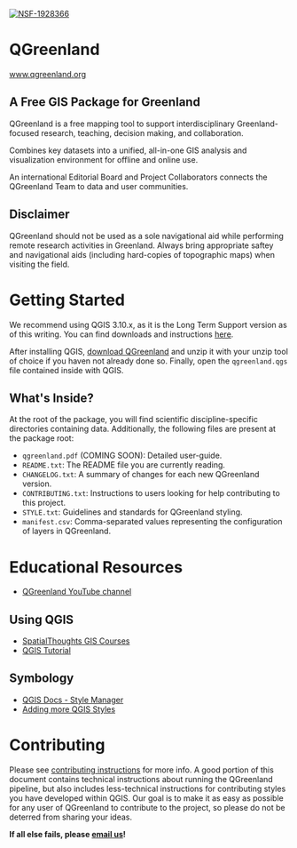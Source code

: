 [![NSF-1928366](https://img.shields.io/badge/NSF-1928393-red.svg)](https://nsf.gov/awardsearch/showAward?AWD_ID=1928393)

# QGreenland

www.qgreenland.org


## A Free GIS Package for Greenland

QGreenland is a free mapping tool to support interdisciplinary
Greenland-focused research, teaching, decision making, and collaboration.

Combines key datasets into a unified, all-in-one GIS analysis and visualization
environment for offline and online use.

An international Editorial Board and Project Collaborators connects the
QGreenland Team to data and user communities.

## Disclaimer

QGreenland should not be used as a sole navigational aid while performing remote
research activities in Greenland. Always bring appropriate saftey and
navigational aids (including hard-copies of topographic maps) when visiting the
field.

# Getting Started

We recommend using QGIS 3.10.x, as it is the Long Term Support version as of
this writing. You can find downloads and instructions
[here](https://qgis.org/en/site/forusers/download.html).

After installing QGIS, [download QGreenland](http://www.qgreenland.org/explore) and
unzip it with your unzip tool of choice if you haven not already done so.
Finally, open the `qgreenland.qgs` file contained inside with QGIS.


## What's Inside?

At the root of the package, you will find scientific discipline-specific
directories containing data. Additionally, the following files are present at
the package root:

* `qgreenland.pdf` (COMING SOON): Detailed user-guide.
* `README.txt`: The README file you are currently reading.
* `CHANGELOG.txt`: A summary of changes for each new QGreenland version.
* `CONTRIBUTING.txt`: Instructions to users looking for help contributing to
  this project.
* `STYLE.txt`: Guidelines and standards for QGreenland styling.
* `manifest.csv`: Comma-separated values representing the configuration of
  layers in QGreenland.


# Educational Resources

* [QGreenland YouTube channel](https://www.youtube.com/channel/UCjWae_Jrbognx2ju_SHBZ2A/videos)


## Using QGIS

* [SpatialThoughts GIS Courses](https://courses.spatialthoughts.com/)
* [QGIS Tutorial](https://gisgeography.com/qgis-tutorial-how-to-use-qgis-3/)


## Symbology

* [QGIS Docs - Style Manager](https://docs.qgis.org/3.10/en/docs/user_manual/style_library/style_manager.html)
* [Adding more QGIS Styles](https://www.youtube.com/watch?v=rmYehinZa1U)


# Contributing

Please see [contributing instructions](CONTRIBUTING.md) for more info. A good
portion of this document contains technical instructions about running the
QGreenland pipeline, but also includes less-technical instructions for
contributing styles you have developed within QGIS. Our goal is to make it as
easy as possible for any user of QGreenland to contribute to the project, so
please do not be deterred from sharing your ideas.

**If all else fails, please [email us](mailto:qgreenland.info@gmail.com)!**
